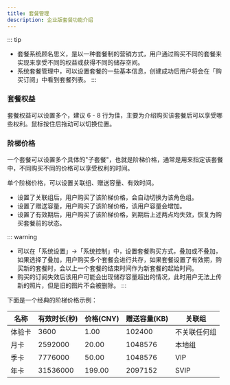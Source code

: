 ```yaml
---
title: 套餐管理
description: 企业版套餐功能介绍
---
```


::: tip
- 套餐系统顾名思义，是以一种套餐制的营销方式，用户通过购买不同的套餐来实现来享受不同的权益或获得不同的储存空间。
- 系统套餐管理中，可以设置套餐的一些基本信息，创建成功后用户将会在「购买订阅」中看到套餐列表。
:::

### 套餐权益
套餐权益可以设置多个，建议 6 - 8 行为佳，主要为介绍购买该套餐后可以享受哪些权利。鼠标按住后拖动可以切换位置。

### 阶梯价格
一个套餐可以设置多个具体的"子套餐"，也就是阶梯价格，通常是用来指定该套餐中，不同购买不同的价格可以享受权利的时间。  

单个阶梯价格，可以设置关联组、赠送容量、有效时间。
- 设置了关联组后，用户购买了该阶梯价格，会自动切换为该角色组。
- 设置了赠送容量，用户购买了该阶梯价格，该用户容量会增加。
- 设置了有效期后，用户购买了该阶梯价格，到期后上述两点均失效，恢复为购买套餐前的状态。

::: warning
- 可以在「系统设置」->「系统控制」中，设置套餐购买方式，叠加或不叠加，如果选择了叠加，用户购买多个套餐会进行共存，如果套餐设置了有效期，购买新的套餐时，会以上一个套餐的结束时间作为新套餐的起始时间。
- 购买的订阅失效后该用户可能会出现储存容量超出的情况，此时用户无法上传新的照片，但是旧的图片不会被删除。
:::

下面是一个经典的阶梯价格示例：

| 名称  | 有效时长(秒)  | 价格(CNY) | 赠送容量(KB) | 关联组    |
|-----|----------|---------|----------|--------|
| 体验卡 | 3600     | 1.00    | 102400   | 不关联任何组 |
| 月卡  | 2592000  | 20.00   | 1048576  | 本地组    |
| 季卡  | 7776000  | 50.00   | 1048576  | VIP    |
| 年卡  | 31536000 | 199.00  | 2097152  | SVIP   |

